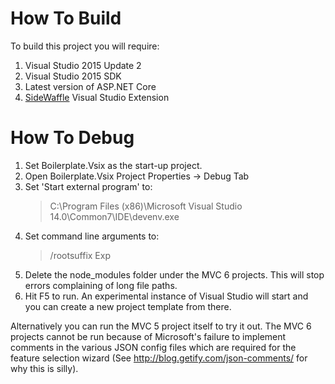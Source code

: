 # How To Build

To build this project you will require:

1. Visual Studio 2015 Update 2
2. Visual Studio 2015 SDK
3. Latest version of ASP.NET Core
4. [SideWaffle](https://visualstudiogallery.msdn.microsoft.com/a16c2d07-b2e1-4a25-87d9-194f04e7a698) Visual Studio Extension

# How To Debug

1. Set Boilerplate.Vsix as the start-up project.
2. Open Boilerplate.Vsix Project Properties -> Debug Tab
3. Set 'Start external program' to:
    > C:\Program Files (x86)\Microsoft Visual Studio 14.0\Common7\IDE\devenv.exe
4. Set command line arguments to:
    > /rootsuffix Exp
5. Delete the node_modules folder under the MVC 6 projects. This will stop errors complaining of long file paths.
6. Hit F5 to run. An experimental instance of Visual Studio will start and you can create a new project template from there.

Alternatively you can run the MVC 5 project itself to try it out. The MVC 6 projects cannot be run because of Microsoft's failure to implement comments in the various JSON config files which are required for the feature selection wizard (See http://blog.getify.com/json-comments/ for why this is silly).

